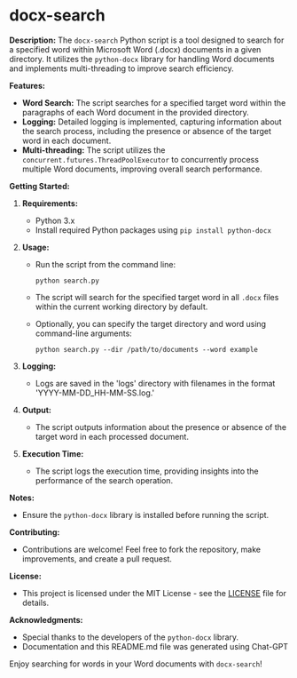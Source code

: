 # docx-search

**Description:**
The `docx-search` Python script is a tool designed to search for a specified word within Microsoft Word (.docx) documents in a given directory. It utilizes the `python-docx` library for handling Word documents and implements multi-threading to improve search efficiency.

**Features:**

- **Word Search:** The script searches for a specified target word within the paragraphs of each Word document in the provided directory.
- **Logging:** Detailed logging is implemented, capturing information about the search process, including the presence or absence of the target word in each document.
- **Multi-threading:** The script utilizes the `concurrent.futures.ThreadPoolExecutor` to concurrently process multiple Word documents, improving overall search performance.

**Getting Started:**

1. **Requirements:**

   - Python 3.x
   - Install required Python packages using `pip install python-docx`

2. **Usage:**

   - Run the script from the command line:
     ```
     python search.py
     ```
   - The script will search for the specified target word in all `.docx` files within the current working directory by default.

   - Optionally, you can specify the target directory and word using command-line arguments:
     ```
     python search.py --dir /path/to/documents --word example
     ```

3. **Logging:**

   - Logs are saved in the 'logs' directory with filenames in the format 'YYYY-MM-DD_HH-MM-SS.log.'

4. **Output:**

   - The script outputs information about the presence or absence of the target word in each processed document.

5. **Execution Time:**
   - The script logs the execution time, providing insights into the performance of the search operation.

**Notes:**

- Ensure the `python-docx` library is installed before running the script.

**Contributing:**

- Contributions are welcome! Feel free to fork the repository, make improvements, and create a pull request.

**License:**

- This project is licensed under the MIT License - see the [LICENSE](LICENSE) file for details.

**Acknowledgments:**

- Special thanks to the developers of the `python-docx` library.
- Documentation and this README.md file was generated using Chat-GPT

Enjoy searching for words in your Word documents with `docx-search`!
